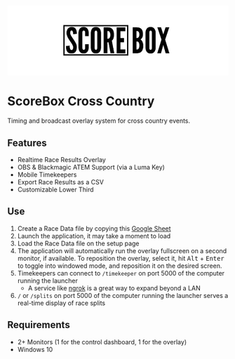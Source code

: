 ![ScoreBox Logo](assets/scorebox_logo_md.png)
# ScoreBox Cross Country
Timing and broadcast overlay system for cross country events.

## Features
- Realtime Race Results Overlay
- OBS & Blackmagic ATEM Support (via a Luma Key)
- Mobile Timekeepers
- Export Race Results as a CSV
- Customizable Lower Third

## Use
1. Create a Race Data file by copying this [Google Sheet](https://docs.google.com/spreadsheets/d/1C6x9cADfSGFHTGfQ7JvTCFFad6zSIMX4iBdlCTSsPPY/copy)
2. Launch the application, it may take a moment to load
3. Load the Race Data file on the setup page
4. The application will automatically run the overlay fullscreen on a second monitor, if available.  To reposition the overlay, select it, hit <kbd>Alt</kbd> + <kbd>Enter</kbd> to toggle into windowed mode, and reposition it on the desired screen.
5. Timekeepers can connect to `/timekeeper` on port 5000 of the computer running the launcher
    - A service like [ngrok](https://ngrok.com) is a great way to expand beyond a LAN
6. `/` or `/splits` on port 5000 of the computer running the launcher serves a real-time display of race splits

## Requirements
- 2+ Monitors (1 for the control dashboard, 1 for the overlay)
- Windows 10